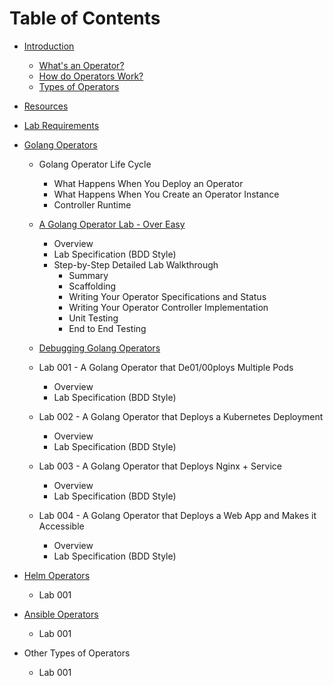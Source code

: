 # Table of Contents

- [Introduction](01/01-introduction.md)
  - [What's an Operator?](01/01-introduction.md#whats-an-operator)
  - [How do Operators Work?](01/01-introduction.md#how-do-operators-work)
  - [Types of Operators](01/01-introduction.md#types-of-operators)

- [Resources](01/02-resources.md)

- [Lab Requirements](01/03-lab-requirements.md)

- [Golang Operators](02/01-golang-operators-overview.md)
  
  - Golang Operator Life Cycle
    - What Happens When You Deploy an Operator
    - What Happens When You Create an Operator Instance
    - Controller Runtime
    
  - [A Golang Operator Lab - Over Easy](02/02-a-golang-operator-over-easy.md)
    - Overview
    - Lab Specification (BDD Style)
    - Step-by-Step Detailed Lab Walkthrough
      - Summary
      - Scaffolding
      - Writing Your Operator Specifications and Status
      - Writing Your Operator Controller Implementation
      - Unit Testing
      - End to End Testing

  - [Debugging Golang Operators](02/03-debugging-golang-operators.md)

  - Lab 001 - A Golang Operator that De01/00ploys Multiple Pods
    - Overview
    - Lab Specification (BDD Style)

  - Lab 002 - A Golang Operator that Deploys a Kubernetes Deployment
    - Overview
    - Lab Specification (BDD Style)

  - Lab 003 - A Golang Operator that Deploys Nginx + Service
    - Overview
    - Lab Specification (BDD Style)

  - Lab 004 - A Golang Operator that Deploys a Web App and Makes it 
  Accessible
    - Overview
    - Lab Specification (BDD Style)

- [Helm Operators](03/01-helm-operators.md)

  - Lab 001

- [Ansible Operators](04/01-ansible-operators.md)

  - Lab 001

- Other Types of Operators

  - Lab 001